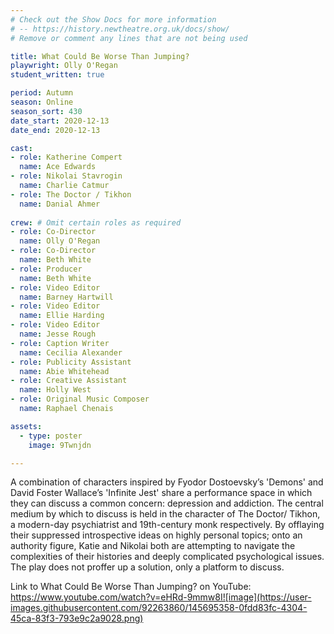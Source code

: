 ```yaml
---
# Check out the Show Docs for more information
# -- https://history.newtheatre.org.uk/docs/show/
# Remove or comment any lines that are not being used

title: What Could Be Worse Than Jumping?
playwright: Olly O'Regan
student_written: true

period: Autumn
season: Online
season_sort: 430
date_start: 2020-12-13
date_end: 2020-12-13

cast:
- role: Katherine Compert
  name: Ace Edwards
- role: Nikolai Stavrogin
  name: Charlie Catmur
- role: The Doctor / Tikhon
  name: Danial Ahmer
  
crew: # Omit certain roles as required
- role: Co-Director
  name: Olly O'Regan
- role: Co-Director 
  name: Beth White
- role: Producer
  name: Beth White
- role: Video Editor
  name: Barney Hartwill
- role: Video Editor
  name: Ellie Harding
- role: Video Editor
  name: Jesse Rough
- role: Caption Writer
  name: Cecilia Alexander
- role: Publicity Assistant
  name: Abie Whitehead
- role: Creative Assistant
  name: Holly West
- role: Original Music Composer
  name: Raphael Chenais

assets:
  - type: poster
    image: 9Twnjdn

---
```

A combination of characters inspired by Fyodor Dostoevsky’s 'Demons' and David Foster Wallace’s 'Infinite Jest' share a performance space in which they can discuss a common concern: depression and addiction. The central medium by which to discuss is held in the character of The Doctor/ Tikhon, a modern-day psychiatrist and 19th-century monk respectively. By offlaying their suppressed introspective ideas on highly personal topics; onto an authority figure, Katie and Nikolai both are attempting to navigate the complexities of their histories and deeply complicated psychological issues. The play does not proffer up a solution, only a platform to discuss.

Link to What Could Be Worse Than Jumping? on YouTube: https://www.youtube.com/watch?v=eHRd-9mmw8I![image](https://user-images.githubusercontent.com/92263860/145695358-0fdd83fc-4304-45ca-83f3-793e9c2a9028.png)


